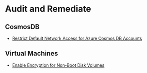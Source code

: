 # Audit and Remediate



## CosmosDB 
- [Restrict Default Network Access for Azure Cosmos DB Accounts](/RestrictDefaultNetworkAccessforAzureCosmosDBAccounts.md)


## Virtual Machines
- [Enable Encryption for Non-Boot Disk Volumes](/EnableEncryptionforNon-BootDiskVolumes.md)


